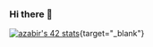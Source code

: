 ### Hi there 👋

[![azabir's 42 stats](https://badge.mediaplus.ma/darkblue/azabir)](https://profile.intra.42.fr/users/azabir){target="_blank"}


